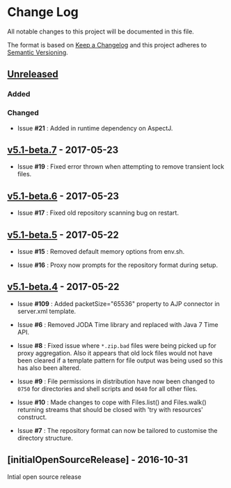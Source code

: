 # Change Log
All notable changes to this project will be documented in this file.

The format is based on [Keep a Changelog](http://keepachangelog.com/) 
and this project adheres to [Semantic Versioning](http://semver.org/).

## [Unreleased]
### Added

### Changed

* Issue **#21** : Added in runtime dependency on AspectJ.

## [v5.1-beta.7] - 2017-05-23

* Issue **#19** : Fixed error thrown when attempting to remove transient lock files.

## [v5.1-beta.6] - 2017-05-23

* Issue **#17** : Fixed old repository scanning bug on restart.

## [v5.1-beta.5] - 2017-05-22

* Issue **#15** : Removed default memory options from env.sh.

* Issue **#16** : Proxy now prompts for the repository format during setup.

## [v5.1-beta.4] - 2017-05-22

* Issue **#109** : Added packetSize="65536" property to AJP connector in server.xml template.

* Issue **#6** : Removed JODA Time library and replaced with Java 7 Time API.

* Issue **#8** : Fixed issue where `*.zip.bad` files were being picked up for proxy aggregation. Also it appears that old lock files would not have been cleared if a template pattern for file output was being used so this has also been altered.

* Issue **#9** : File permissions in distribution have now been changed to `0750` for directories and shell scripts and `0640` for all other files.

* Issue **#10** : Made changes to cope with Files.list() and Files.walk() returning streams that should be closed with 'try with resources' construct.

* Issue **#7** : The repository format can now be tailored to customise the directory structure.

## [initialOpenSourceRelease] - 2016-10-31
Intial open source release

[Unreleased]: https://github.com/gchq/stroom/compare/v5.1-beta.7...HEAD
[v5.1-beta.7]: https://github.com/gchq/stroom/compare/v5.1-beta.6...v5.1-beta.7
[v5.1-beta.6]: https://github.com/gchq/stroom/compare/v5.1-beta.5...v5.1-beta.6
[v5.1-beta.5]: https://github.com/gchq/stroom/compare/v5.1-beta.4...v5.1-beta.5
[v5.1-beta.4]: https://github.com/gchq/stroom/releases/tag/v5.1-beta.4
